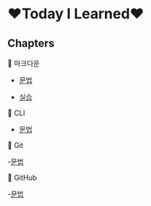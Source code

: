 # ❤Today I Learned❤

## Chapters

🤞 마크다운

- [문법](./markdown/markdown_grammar.md)

- [실습](./markdown/markdown_practice.md)

🤞 CLI

- [문법](./cli/cli_grammar.md)

🤞 Git

-[문법](./git/git_grammar.md)

🤞 GitHub

-[문법](./github/github_grammar.md)